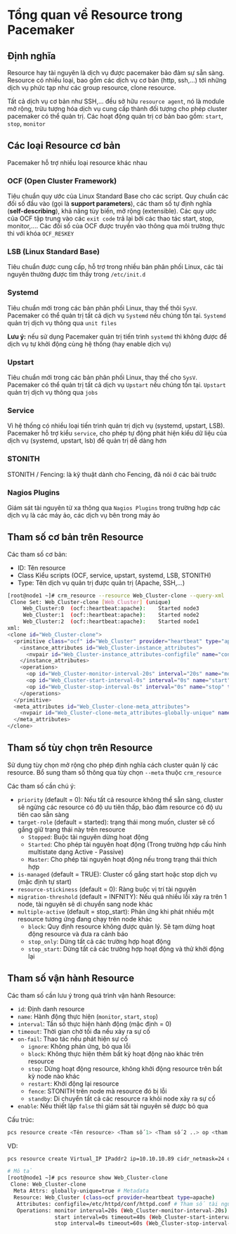 # Tổng quan về Resource trong Pacemaker

## Định nghĩa

Resource hay tài nguyên là dịch vụ được pacemaker bảo đảm sự sẵn sàng. Resource có nhiều loại, bao gồm các dịch vụ cơ bản (http, ssh,...) tới những dịch vụ phức tạp như các group resource, clone resource.

Tất cả dịch vụ cơ bản như SSH,... đều sở hữu ```resource agent```, nó là module mở rộng, trừu tượng hóa dịch vụ cung cấp thành đối tượng cho phép cluster pacemaker có thể quản trị. Các hoạt động quản trị cơ bản bao gồm: ```start```, ```stop```, ```monitor```

## Các loại Resource cơ bản

Pacemaker hỗ trợ nhiều loại resource khác nhau

### OCF (Open Cluster Framework)

Tiêu chuẩn quy ước của Linux Standard Base cho các script. Quy chuẩn các đối số đầu vào (gọi là **support parameters**), các tham số tự định nghĩa (**self-describing**), khả năng tùy biến, mở rộng (extensible). Các quy ước của OCF tập trung vào các ```exit code``` trả lại bởi các thao tác start, stop, monitor,.... Các đối số của OCF được truyền vào thông qua môi trường thực thi với khóa ```OCF_RESKEY```

### LSB (Linux Standard Base)

Tiêu chuẩn được cung cấp, hỗ trợ trong nhiều bản phân phối Linux, các tài nguyên thường được tìm thấy trong ```/etc/init.d```

### Systemd

Tiêu chuẩn mới trong các bản phân phối Linux, thay thế thôi ```SysV```. Pacemaker có thể quản trị tất cả dịch vụ ```Systemd``` nếu chúng tồn tại. ```Systemd``` quản trị dịch vụ thông qua ```unit files```

**Lưu ý:** nếu sử dụng Pacemaker quản trị tiến trình ```systemd``` thì không được để dịch vụ tự khởi động cùng hệ thống (hay enable dịch vụ)

### Upstart

Tiêu chuẩn mới trong các bản phân phối Linux, thay thế cho ```SysV```. Pacemaker có thể quản trị tất cả dịch vụ ```Upstart``` nếu chúng tồn tại. ```Upstart``` quản trị dịch vụ thông qua ```jobs```

### Service

Vì hệ thống có nhiều loại tiến trình quản trị dịch vụ (systemd, upstart, LSB). Pacemaker hỗ trợ kiểu ```service```, cho phép tự động phát hiện kiểu dữ liệu của dịch vụ (systemd, upstart, lsb) để quản trị dễ dàng hơn

### STONITH

STONITH / Fencing: là kỹ thuật dành cho Fencing, đã nói ở các bài trước

### Nagios Plugins

Giám sát tài nguyên từ xa thông qua ```Nagios Plugins``` trong trường hợp các dịch vụ là các máy ảo, các dịch vụ bên trong máy ảo

## Tham số cơ bản trên Resource

Các tham số cơ bản:
- ID: Tên resource 
- Class Kiểu scripts (OCF, service, upstart, systemd, LSB, STONITH)
- Type: Tên dịch vụ quản trị được quản trị (Apache, SSH,...)

```sh
[root@node1 ~]# crm_resource --resource Web_Cluster-clone --query-xml
 Clone Set: Web_Cluster-clone [Web_Cluster] (unique)
     Web_Cluster:0	(ocf::heartbeat:apache):	Started node3
     Web_Cluster:1	(ocf::heartbeat:apache):	Started node2
     Web_Cluster:2	(ocf::heartbeat:apache):	Started node1
xml:
<clone id="Web_Cluster-clone">
  <primitive class="ocf" id="Web_Cluster" provider="heartbeat" type="apache">
    <instance_attributes id="Web_Cluster-instance_attributes">
      <nvpair id="Web_Cluster-instance_attributes-configfile" name="configfile" value="/etc/httpd/conf/httpd.conf"/>
    </instance_attributes>
    <operations>
      <op id="Web_Cluster-monitor-interval-20s" interval="20s" name="monitor"/>
      <op id="Web_Cluster-start-interval-0s" interval="0s" name="start" timeout="40s"/>
      <op id="Web_Cluster-stop-interval-0s" interval="0s" name="stop" timeout="60s"/>
    </operations>
  </primitive>
  <meta_attributes id="Web_Cluster-clone-meta_attributes">
    <nvpair id="Web_Cluster-clone-meta_attributes-globally-unique" name="globally-unique" value="true"/>
  </meta_attributes>
</clone>
```

## Tham số tùy chọn trên Resource

Sử dụng tùy chọn mở rộng cho phép định nghĩa cách cluster quản lý các resource. Bổ sung tham số thông qua tùy chọn ```--meta``` thuộc ```crm_resource``` 

Các tham số cần chú ý:
- ```priority``` (default = 0): Nếu tất cả resource không thể sẵn sàng, cluster sẽ ngừng các resource có độ ưu tiên thấp, bảo đảm resource có độ ưu tiên cao sẵn sàng
- ```target-role``` (default = started): trạng thái mong muốn, cluster sẽ cố gắng giữ trạng thái này trên resource
  - ```Stopped```: Buộc tài nguyên dừng hoạt động
  - ```Started```: Cho phép tài nguyên hoạt động (Trong trường hợp cấu hình multistate dạng Active - Passive)
  - ```Master```: Cho phép tài nguyên hoạt động nếu trong trạng thái thích hợp
- ```is-managed``` (default = TRUE): Cluster cố gắng start hoặc stop dịch vụ (mặc định tự start)
- ```resource-stickiness``` (default = 0): Ràng buộc vị trí tài nguyên
- ```migration-threshold``` (default = INFNITY): Nếu quá nhiều lỗi xảy ra trên 1 node, tài nguyên sẽ di chuyển sang node khác
- ```multiple-active``` (default = stop_start): Phản ứng khi phát nhiều một resource tương ứng đang chạy trên node khác
  - ```block```: Quy định resource không được quản lý. Sẽ tạm dừng hoạt động resource và đưa ra cảnh báo
  - ```stop_only```: Dừng tất cả các trường hợp hoạt động
  - ```stop_start```: Dừng tất cả các trường hợp hoạt động và thử khởi động lại

## Tham số vận hành Resource

Các tham số cần lưu ý trong quá trình vận hành Resource:
- ```id```: Định danh resource
- ```name```: Hành động thực hiện (```monitor```, ```start```, ```stop```)
- ```interval```: Tần số thực hiện hành động (mặc định = 0)
- ```timeout```: Thời gian chờ tối đa nếu xảy ra sự cố
- ```on-fail```: Thao tác nếu phát hiện sự cố
  - ```ignore```: Không phản ứng, bỏ qua lỗi
  - ```block```: Không thực hiện thêm bất kỳ hoạt động nào khác trên resource
  - ```stop```: Dừng hoạt động resource, không khởi động resource trên bất kỳ node nào khác
  - ```restart```: Khởi động lại resource
  - ```fence```: STONITH trên node mà resource đó bị lỗi
  - ```standby```: Di chuyển tất cả các resource ra khỏi node xảy ra sự cố
- ```enable```: Nếu thiết lập ```false``` thì giám sát tài nguyên sẽ được bỏ qua

Cấu trúc:

```sh
pcs resource create <Tên resource> <Tham số 1> <Tham số 2 ..> op <tham số vận hành>
```

VD:

```sh
pcs resource create Virtual_IP IPaddr2 ip=10.10.10.89 cidr_netmask=24 op monitor interval=30s

# Mô tả
[root@node1 ~]# pcs resource show Web_Cluster-clone
 Clone: Web_Cluster-clone
  Meta Attrs: globally-unique=true # Metadata
  Resource: Web_Cluster (class=ocf provider=heartbeat type=apache)
   Attributes: configfile=/etc/httpd/conf/httpd.conf # Tham số tài nguyên
   Operations: monitor interval=20s (Web_Cluster-monitor-interval-20s) # Tham số vận hành
               start interval=0s timeout=40s (Web_Cluster-start-interval-0s)
               stop interval=0s timeout=60s (Web_Cluster-stop-interval-0s)
```

